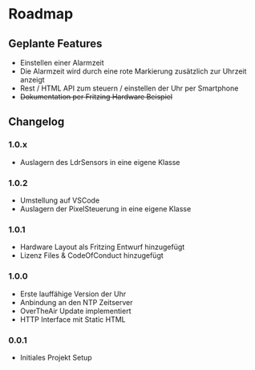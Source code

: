 # Roadmap
## Geplante Features
* Einstellen einer Alarmzeit
* Die Alarmzeit wird durch eine rote Markierung zusätzlich zur Uhrzeit anzeigt
* Rest / HTML API zum steuern / einstellen der Uhr per Smartphone
* ~~Dokumentation per Fritzing Hardware Beispiel~~

## Changelog

### 1.0.x

* Auslagern des LdrSensors in eine eigene Klasse

### 1.0.2

* Umstellung auf VSCode
* Auslagern der PixelSteuerung in eine eigene Klasse

### 1.0.1

* Hardware Layout als Fritzing Entwurf hinzugefügt
* Lizenz Files & CodeOfConduct hinzugefügt

### 1.0.0

* Erste lauffähige Version der Uhr
* Anbindung an den NTP Zeitserver
* OverTheAir Update implementiert
* HTTP Interface mit Static HTML 

### 0.0.1

* Initiales Projekt Setup

  
